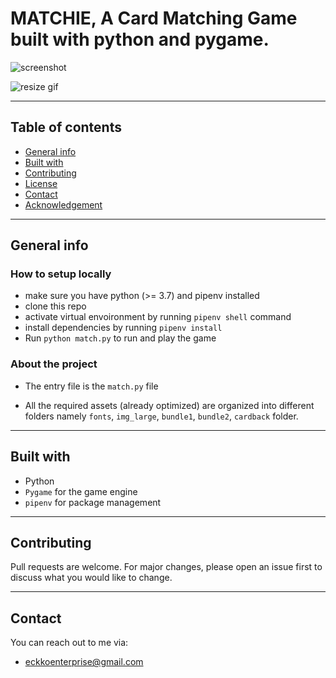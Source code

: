 # MATCHIE, A Card Matching Game built with python and pygame.

![screenshot](./Readme_assets/Desktop_View.png)

![resize gif](./Readme_assets/resize.gif)

---

## Table of contents

- [General info](#General-info)
- [Built with](#Built-with)
- [Contributing](#Contributing)
- [License](#License)
- [Contact](#Contact)
- [Acknowledgement](#Acknowledgement)

---

## General info

### How to setup locally

- make sure you have python (>= 3.7) and pipenv installed
- clone this repo
- activate virtual envoironment by running `pipenv shell` command
- install dependencies by running `pipenv install`
- Run `python match.py` to run and play the game

### About the project

- The entry file is the `match.py` file

- All the required assets (already optimized) are organized into different folders namely `fonts`, `img_large`, `bundle1`, `bundle2`, `cardback` folder.

---

## Built with

- Python
- `Pygame` for the game engine
- `pipenv` for package management

---

## Contributing

Pull requests are welcome. For major changes, please open an issue first to discuss what you would like to change.

---

## Contact

You can reach out to me via:

- eckkoenterprise@gmail.com
